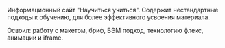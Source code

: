 Информационный сайт "Научиться учиться". Содержит нестандартные подходы к обучению, для более эффективного усвоения материала. 
 
Освоил: работу с макетом, бриф, БЭМ подход, технологию флекс, анимации и iframe.
